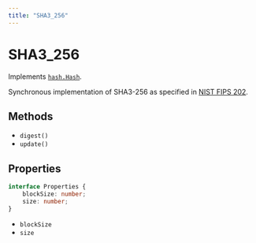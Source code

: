 ```yaml
---
title: "SHA3_256"
---
```


# SHA3_256

Implements [`hash.Hash`](/reference/hash/Hash).

Synchronous implementation of SHA3-256 as specified in [NIST FIPS 202](https://csrc.nist.gov/pubs/fips/202/final).

## Methods

- `digest()`
- `update()`

## Properties

```ts
interface Properties {
	blockSize: number;
	size: number;
}
```

- `blockSize`
- `size`

